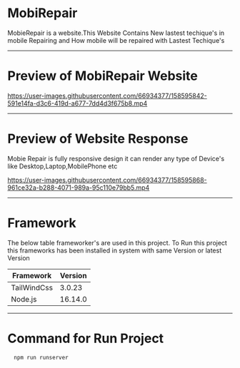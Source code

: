
# MobiRepair 

MobieRepair is a website.This Website Contains New lastest techique's in mobile Repairing and How mobile will be repaired with Lastest Techique's

---

# Preview of MobiRepair Website

https://user-images.githubusercontent.com/66934377/158595842-591e14fa-d3c6-419d-a677-7dd4d3f675b8.mp4

---

# Preview of Website Response

Mobie Repair is fully responsive design it can render any type of Device's like Desktop,Laptop,MobilePhone etc

https://user-images.githubusercontent.com/66934377/158595868-961ce32a-b288-4071-989a-95c110e79bb5.mp4

---

# Framework 

The below table frameworker's are used in this project. To Run this project this frameworks has been installed in system with same Version or latest Version

| Framework  | Version |
| ------------- | ------------- |
| TailWindCss  | 3.0.23  |
| Node.js  | 16.14.0  |

---

# Command for Run Project
```bash
  npm run runserver
```


